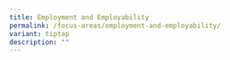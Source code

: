 ```yaml
---
title: Employment and Employability
permalink: /focus-areas/employment-and-employability/
variant: tiptap
description: ""
---
```


